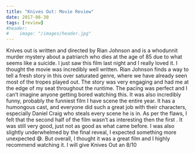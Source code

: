 ```yaml
---
title: "Knives Out: Movie Review"
date: 2017-06-30
tags: [review]
#header:
#    image: "/images/header.jpg"
---
```


Knives out is written and directed by Rian Johnson and is a whodunnit murder mystery about a patriarch who dies at the age of 85 due to what seems like a suicide. I just saw this film last night and I really loved it. I thought the movie was incredibly well written. Rian Johnson finds a way to tell a fresh story in this over saturated genre, where we have already seen most of the tropes played out. The story was very engaging and had me at the edge of my seat throughout the runtime. The pacing was perfect and I can’t imagine anyone getting bored watching this. It was also incredibly funny, probably the funniest film I have scene the entire year. It has a humongous cast, and everyone did such a great job with their characters, especially Daniel Craig who steals every scene he is in. As per the flaws, I felt that the second half of the film wasn’t as interesting then the first . It was still very good, just not as good as what came before. I was also slightly underwhelmed by the final reveal, I expected something more unexpected 😅. But overall, I thought it was a great film and I highly recommend watching it. I will give Knives Out an 8/10